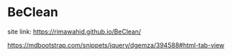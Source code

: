 # BeClean


site link: https://rimawahid.github.io/BeClean/




https://mdbootstrap.com/snippets/jquery/dgemza/394588#html-tab-view
